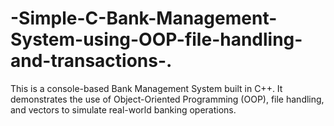 # -Simple-C-Bank-Management-System-using-OOP-file-handling-and-transactions-.
This is a console-based Bank Management System built in C++. It demonstrates the use of Object-Oriented Programming (OOP), file handling, and vectors to simulate real-world banking operations.
